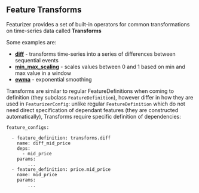 ## Feature Transforms

Featurizer provides a set of built-in operators for common transformations on time-series data called **Transforms**

Some examples are:

- **[diff](https://github.com/anovv/svoe/blob/main/featurizer/features/definitions/transforms/diff/diff.py)** - transforms time-series into a series of differences between sequential events
- **[min_max_scaling](WIP)** - scales values between 0 and 1 based on min and max value in a window
- **[ewma](WIP)** - exponential smoothing

Transforms are similar to regular FeatureDefinitions when coming to definition (they subclass ```FeatureDefinition```), however
differ in how they are used in ```FeaturizerConfig```: unlike regular ```FeatureDefinition``` which do not need direct specification
of dependant features (they are constructed automatically), Transforms require specific definition of dependencies:

```
feature_configs:
  
  - feature_definition: transforms.diff
    name: diff_mid_price
    deps:
      - mid_price
    params:
        ...
  - feature_definition: price.mid_price
    name: mid_price
    params:
        ...
```


